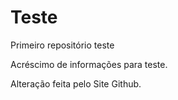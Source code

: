 # Teste
 Primeiro repositório teste

Acréscimo de informações para teste.

Alteração feita pelo Site Github.
